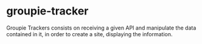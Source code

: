 # groupie-tracker
Groupie Trackers consists on receiving a given API and manipulate the data contained in it, in order to create a site, displaying the information.
